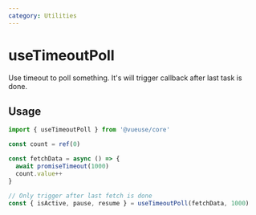 ```yaml
---
category: Utilities
---
```


# useTimeoutPoll

Use timeout to poll something. It's will trigger callback after last task is done.

## Usage

```ts
import { useTimeoutPoll } from '@vueuse/core'

const count = ref(0)

const fetchData = async () => {
  await promiseTimeout(1000)
  count.value++
}

// Only trigger after last fetch is done
const { isActive, pause, resume } = useTimeoutPoll(fetchData, 1000)
```
